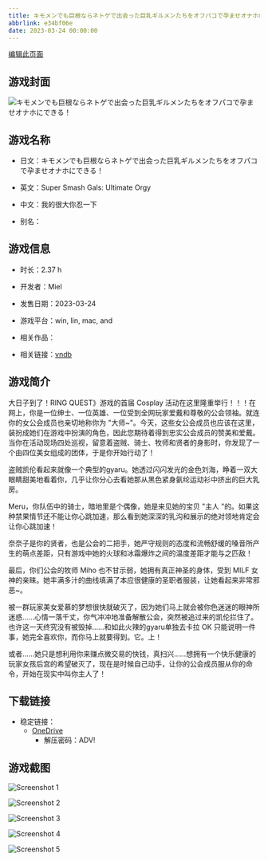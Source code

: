 ```yaml
---
title: キモメンでも巨根ならネトゲで出会った巨乳ギルメンたちをオフパコで孕ませオナホにできる！
abbrlink: e34bf06e
date: 2023-03-24 00:00:00
---
```

[编辑此页面](https://github.com/ACG-3/ADV3-source/blob/main/source/_posts/games/%E3%82%AD%E3%83%A2%E3%83%A1%E3%83%B3%E3%81%A7%E3%82%82%E5%B7%A8%E6%A0%B9%E3%81%AA%E3%82%89%E3%83%8D%E3%83%88%E3%82%B2%E3%81%A7%E5%87%BA%E4%BC%9A%E3%81%A3%E3%81%9F%E5%B7%A8%E4%B9%B3%E3%82%AE%E3%83%AB%E3%83%A1%E3%83%B3%E3%81%9F%E3%81%A1%E3%82%92%E3%82%AA%E3%83%95%E3%83%91%E3%82%B3%E3%81%A7%E5%AD%95%E3%81%BE%E3%81%9B%E3%82%AA%E3%83%8A%E3%83%9B%E3%81%AB%E3%81%A7%E3%81%8D%E3%82%8B%EF%BC%81.md)

## 游戏封面

![キモメンでも巨根ならネトゲで出会った巨乳ギルメンたちをオフパコで孕ませオナホにできる！](https://pan.timero.xyz/d/onedrive/img_lib_001/%E3%82%AD%E3%83%A2%E3%83%A1%E3%83%B3%E3%81%A7%E3%82%82%E5%B7%A8%E6%A0%B9%E3%81%AA%E3%82%89%E3%83%8D%E3%83%88%E3%82%B2%E3%81%A7%E5%87%BA%E4%BC%9A%E3%81%A3%E3%81%9F%E5%B7%A8%E4%B9%B3%E3%82%AE%E3%83%AB%E3%83%A1%E3%83%B3%E3%81%9F%E3%81%A1%E3%82%92%E3%82%AA%E3%83%95%E3%83%91%E3%82%B3%E3%81%A7%E5%AD%95%E3%81%BE%E3%81%9B%E3%82%AA%E3%83%8A%E3%83%9B%E3%81%AB%E3%81%A7%E3%81%8D%E3%82%8B%EF%BC%81_cover.avif)


## 游戏名称

- 日文：キモメンでも巨根ならネトゲで出会った巨乳ギルメンたちをオフパコで孕ませオナホにできる！
- 英文：Super Smash Gals: Ultimate Orgy
- 中文：我的很大你忍一下

- 别名：


## 游戏信息

- 时长：2.37 h
- 开发者：Miel
- 发售日期：2023-03-24
- 游戏平台：win, lin, mac, and
- 相关作品：

- 相关链接：[vndb](https://vndb.org/v43131)


## 游戏简介

大日子到了！RING QUEST》游戏的首届 Cosplay 活动在这里隆重举行！！！在网上，你是一位绅士、一位英雄、一位受到全网玩家爱戴和尊敬的公会领袖。就连你的女公会成员也亲切地称你为 "大师~"。今天，这些女公会成员也应该在这里，装扮成她们在游戏中扮演的角色，因此您期待着得到忠实公会成员的赞美和爱戴。当你在活动现场四处巡视，留意着盗贼、骑士、牧师和贤者的身影时，你发现了一个由四位美女组成的团体，于是你开始行动了！

盗贼凯伦看起来就像一个典型的gyaru。她透过闪闪发光的金色刘海，睁着一双大眼睛甜美地看着你，几乎让你分心去看她那从黑色紧身氨纶运动衫中挤出的巨大乳房。

Meru，你队伍中的骑士，暗地里是个偶像，她是来见她的宝贝 "主人 "的。如果这种禁果情节还不能让你心跳加速，那么看到她深深的乳沟和展示的绝对领地肯定会让你心跳加速！

奈奈子是你的贤者，也是公会的二把手，她严守规则的态度和流畅舒缓的嗓音所产生的萌点差距，只有游戏中她的火球和冰霜爆炸之间的温度差距才能与之匹敌！

最后，你们公会的牧师 Miho 也不甘示弱，她拥有真正神圣的身体，受到 MILF 女神的亲睐。她丰满多汁的曲线填满了本应很健康的圣职者服装，让她看起来非常邪恶~。

被一群玩家美女爱慕的梦想很快就破灭了，因为她们马上就会被你色迷迷的眼神所迷惑......心情一落千丈，你气冲冲地准备解散公会，突然被追过来的凯伦拦住了。也许这一天终究没有被毁掉......和如此火辣的gyaru单独去卡拉 OK 只能说明一件事，她完全喜欢你，而你马上就要得到。它。上！

或者......她只是想利用你来赚点微交易的快钱，真扫兴......想拥有一个快乐健康的玩家女孩后宫的希望破灭了，现在是时候自己动手，让你的公会成员服从你的命令，开始在现实中叫你主人了！




## 下载链接

- 稳定链接：
    - [OneDrive](https://pan.timero.xyz/onedrive/adv_lib_001/%E3%82%AD%E3%83%A2%E3%83%A1%E3%83%B3%E3%81%A7%E3%82%82%E5%B7%A8%E6%A0%B9%E3%81%AA%E3%82%89%E3%83%8D%E3%83%88%E3%82%B2%E3%81%A7%E5%87%BA%E4%BC%9A%E3%81%A3%E3%81%9F%E5%B7%A8%E4%B9%B3%E3%82%AE%E3%83%AB%E3%83%A1%E3%83%B3%E3%81%9F%E3%81%A1%E3%82%92%E3%82%AA%E3%83%95%E3%83%91%E3%82%B3%E3%81%A7%E5%AD%95%E3%81%BE%E3%81%9B%E3%82%AA%E3%83%8A%E3%83%9B%E3%81%AB%E3%81%A7%E3%81%8D%E3%82%8B%EF%BC%81)
        - 解压密码：ADV!



## 游戏截图


![Screenshot 1](https://pan.timero.xyz/d/onedrive/img_lib_001/%E3%82%AD%E3%83%A2%E3%83%A1%E3%83%B3%E3%81%A7%E3%82%82%E5%B7%A8%E6%A0%B9%E3%81%AA%E3%82%89%E3%83%8D%E3%83%88%E3%82%B2%E3%81%A7%E5%87%BA%E4%BC%9A%E3%81%A3%E3%81%9F%E5%B7%A8%E4%B9%B3%E3%82%AE%E3%83%AB%E3%83%A1%E3%83%B3%E3%81%9F%E3%81%A1%E3%82%92%E3%82%AA%E3%83%95%E3%83%91%E3%82%B3%E3%81%A7%E5%AD%95%E3%81%BE%E3%81%9B%E3%82%AA%E3%83%8A%E3%83%9B%E3%81%AB%E3%81%A7%E3%81%8D%E3%82%8B%EF%BC%81_Screenshot_1.avif)

![Screenshot 2](https://pan.timero.xyz/d/onedrive/img_lib_001/%E3%82%AD%E3%83%A2%E3%83%A1%E3%83%B3%E3%81%A7%E3%82%82%E5%B7%A8%E6%A0%B9%E3%81%AA%E3%82%89%E3%83%8D%E3%83%88%E3%82%B2%E3%81%A7%E5%87%BA%E4%BC%9A%E3%81%A3%E3%81%9F%E5%B7%A8%E4%B9%B3%E3%82%AE%E3%83%AB%E3%83%A1%E3%83%B3%E3%81%9F%E3%81%A1%E3%82%92%E3%82%AA%E3%83%95%E3%83%91%E3%82%B3%E3%81%A7%E5%AD%95%E3%81%BE%E3%81%9B%E3%82%AA%E3%83%8A%E3%83%9B%E3%81%AB%E3%81%A7%E3%81%8D%E3%82%8B%EF%BC%81_Screenshot_2.avif)

![Screenshot 3](https://pan.timero.xyz/d/onedrive/img_lib_001/%E3%82%AD%E3%83%A2%E3%83%A1%E3%83%B3%E3%81%A7%E3%82%82%E5%B7%A8%E6%A0%B9%E3%81%AA%E3%82%89%E3%83%8D%E3%83%88%E3%82%B2%E3%81%A7%E5%87%BA%E4%BC%9A%E3%81%A3%E3%81%9F%E5%B7%A8%E4%B9%B3%E3%82%AE%E3%83%AB%E3%83%A1%E3%83%B3%E3%81%9F%E3%81%A1%E3%82%92%E3%82%AA%E3%83%95%E3%83%91%E3%82%B3%E3%81%A7%E5%AD%95%E3%81%BE%E3%81%9B%E3%82%AA%E3%83%8A%E3%83%9B%E3%81%AB%E3%81%A7%E3%81%8D%E3%82%8B%EF%BC%81_Screenshot_3.avif)

![Screenshot 4](https://pan.timero.xyz/d/onedrive/img_lib_001/%E3%82%AD%E3%83%A2%E3%83%A1%E3%83%B3%E3%81%A7%E3%82%82%E5%B7%A8%E6%A0%B9%E3%81%AA%E3%82%89%E3%83%8D%E3%83%88%E3%82%B2%E3%81%A7%E5%87%BA%E4%BC%9A%E3%81%A3%E3%81%9F%E5%B7%A8%E4%B9%B3%E3%82%AE%E3%83%AB%E3%83%A1%E3%83%B3%E3%81%9F%E3%81%A1%E3%82%92%E3%82%AA%E3%83%95%E3%83%91%E3%82%B3%E3%81%A7%E5%AD%95%E3%81%BE%E3%81%9B%E3%82%AA%E3%83%8A%E3%83%9B%E3%81%AB%E3%81%A7%E3%81%8D%E3%82%8B%EF%BC%81_Screenshot_4.avif)

![Screenshot 5](https://pan.timero.xyz/d/onedrive/img_lib_001/%E3%82%AD%E3%83%A2%E3%83%A1%E3%83%B3%E3%81%A7%E3%82%82%E5%B7%A8%E6%A0%B9%E3%81%AA%E3%82%89%E3%83%8D%E3%83%88%E3%82%B2%E3%81%A7%E5%87%BA%E4%BC%9A%E3%81%A3%E3%81%9F%E5%B7%A8%E4%B9%B3%E3%82%AE%E3%83%AB%E3%83%A1%E3%83%B3%E3%81%9F%E3%81%A1%E3%82%92%E3%82%AA%E3%83%95%E3%83%91%E3%82%B3%E3%81%A7%E5%AD%95%E3%81%BE%E3%81%9B%E3%82%AA%E3%83%8A%E3%83%9B%E3%81%AB%E3%81%A7%E3%81%8D%E3%82%8B%EF%BC%81_Screenshot_5.avif)

